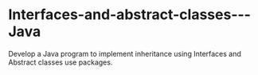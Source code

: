 # Interfaces-and-abstract-classes---Java
Develop a Java program to implement inheritance using Interfaces and Abstract classes use packages.
